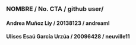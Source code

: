 ### NOMBRE / No. CTA / github user/
#### Andrea Muñoz Liy / 20138123 / andreaml
#### Ulises Esaú García Urzúa / 20096428 / neuville11
